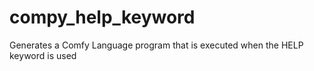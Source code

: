 # compy_help_keyword
Generates a Comfy Language program that is executed when the HELP keyword is used
